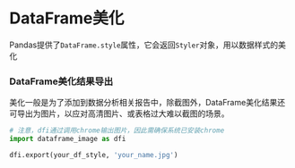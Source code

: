 # DataFrame美化

Pandas提供了`DataFrame.style`属性，它会返回`Styler`对象，用以数据样式的美化





### DataFrame美化结果导出

美化一般是为了添加到数据分析相关报告中，除截图外，DataFrame美化结果还可导出为图片，以应对高清图片、或表格过大难以截图的场景。

```python
# 注意，dfi通过调用chrome输出图片，因此需确保系统已安装chrome
import dataframe_image as dfi

dfi.export(your_df_style, 'your_name.jpg')
```
